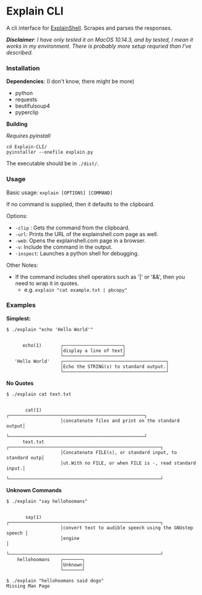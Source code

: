 # Explain CLI

A cli interface for [ExplainShell](<https://explainshell.com/>). Scrapes and parses the responses.

***Disclaimer***: *I have only tested it on MacOS 10.14.3, and by tested, I mean it works in my environment. There is probably more setup requried than I've described.*

### Installation

**Dependencies**: (I don't know, there might be more)

- python
- requests
- beutifulsoup4
- pyperclip



**Building**

*Requires pyinstall*

```
cd Explain-CLI/
pyinstaller --onefile explain.py
```

The executable should be in `./dist/`.

### Usage

Basic usage: `explain [OPTIONS] [COMMAND]`

If no command is supplied, then it defaults to the clipboard.

Options:

- `-clip` : Gets the command from the clipboard.
- `-url`: Prints the URL of the explainshell.com page as well.
- `-web`: Opens the explainshell.com page in a browser.
- `-v`: Include the command in the output.
- `-inspect`: Launches a python shell for debugging.

Other Notes:

- If the command includes shell operators such as '|' or '&&', then you need to wrap it in quotes.
  - e.g. `explain "cat example.txt | pbcopy"`

### Examples

**Simplest:**

```
$ ./explain "echo 'Hello World'"


      echo(1)       ┌──────────────────────┐
                    │display a line of text│
                    └──────────────────────┘
   'Hello World'    ┌──────────────────────────────────────┐
                    │Echo the STRING(s) to standard output.│
                    └──────────────────────────────────────┘
```

**No Quotes**

```
$ ./explain cat text.txt


       cat(1)       ┌──────────────────────────────────────────────────┐
                    │concatenate files and print on the standard output│
                    └──────────────────────────────────────────────────┘
      text.txt      ┌────────────────────────────────────────────────────────┐
                    │Concatenate FILE(s), or standard input, to standard outp│
                    │ut.With no FILE, or when FILE is -, read standard input.│
                    └────────────────────────────────────────────────────────┘
```



**Unknown Commands**

```
$ ./explain "say hellohoomans"


       say(1)       ┌────────────────────────────────────────────────────────┐
                    │convert text to audible speech using the GNUstep speech │
                    │engine                                                  │
                    └────────────────────────────────────────────────────────┘
    hellohoomans    ┌───────┐
                    │Unknown│
                    └───────┘
```



```
$ ./explain "hellohoomans said dogo"
Missing Man Page
```

